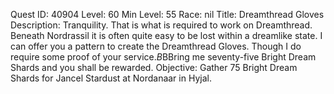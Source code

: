 Quest ID: 40904
Level: 60
Min Level: 55
Race: nil
Title: Dreamthread Gloves
Description: Tranquility. That is what is required to work on Dreamthread. Beneath Nordrassil it is often quite easy to be lost within a dreamlike state. I can offer you a pattern to create the Dreamthread Gloves. Though I do require some proof of your service.$B$BBring me seventy-five Bright Dream Shards and you shall be rewarded.
Objective: Gather 75 Bright Dream Shards for Jancel Stardust at Nordanaar in Hyjal.
